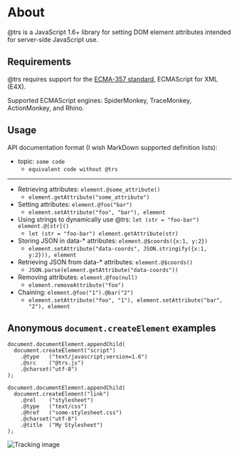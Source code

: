About
====

@trs is a JavaScript 1.6+ library for setting DOM element attributes intended for server-side JavaScript use.

Requirements
------------

@trs requires support for the [ECMA-357 standard][1], ECMAScript for XML (E4X).

Supported ECMAScript engines: SpiderMonkey, TraceMonkey, ActionMonkey, and Rhino.

  [1]: http://www.ecma-international.org/publications/standards/Ecma-357.htm

Usage
-----

API documentation format (I wish MarkDown supported definition lists):

 * topic: `some code`
   * `equivalent code without @trs`

---

 * Retrieving attributes: `element.@some_attribute()`
   * `element.getAttribute("some_attribute")`
 * Setting attributes: `element.@foo("bar")`
   * `element.setAttribute("foo", "bar"), element`
 * Using strings to dynamically use @trs: `let (str = "foo-bar") element.@[str]()`
   * `let (str = "foo-bar") element.getAttribute(str)`
 * Storing JSON in data-* attributes: `element.@$coords({x:1, y:2})`
   * `element.setAttribute("data-coords", JSON.stringify({x:1, y:2})), element`
 * Retrieving JSON from data-* attributes: `element.@$coords()`
   * `JSON.parse(element.getAttribute("data-coords"))`
 * Removing attributes: `element.@foo(null)`
   * `element.removeAttribute("foo")`
 * Chaining: `element.@foo("1").@bar("2")`
   * `element.setAttribute("foo", "1"), element.setAttribute("bar", "2"), element`


Anonymous `document.createElement` examples
-------------------------------------------

    document.documentElement.appendChild(
      document.createElement("script")
        .@type   ("text/javascript;version=1.6")
        .@src    ("@trs.js")
        .@charset("utf-8")
    );
    
    document.documentElement.appendChild(
      document.createElement("link")
        .@rel    ("stylesheet")
        .@type   ("text/css")
        .@href   ("some-stylesheet.css")
        .@charset("utf-8")
        .@title  ("My Stylesheet")
    );



![Tracking image](//in.getclicky.com/212712ns.gif)
